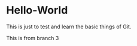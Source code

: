 # Hello-World

This is just to test and learn the basic things of Git.









This is from branch 3